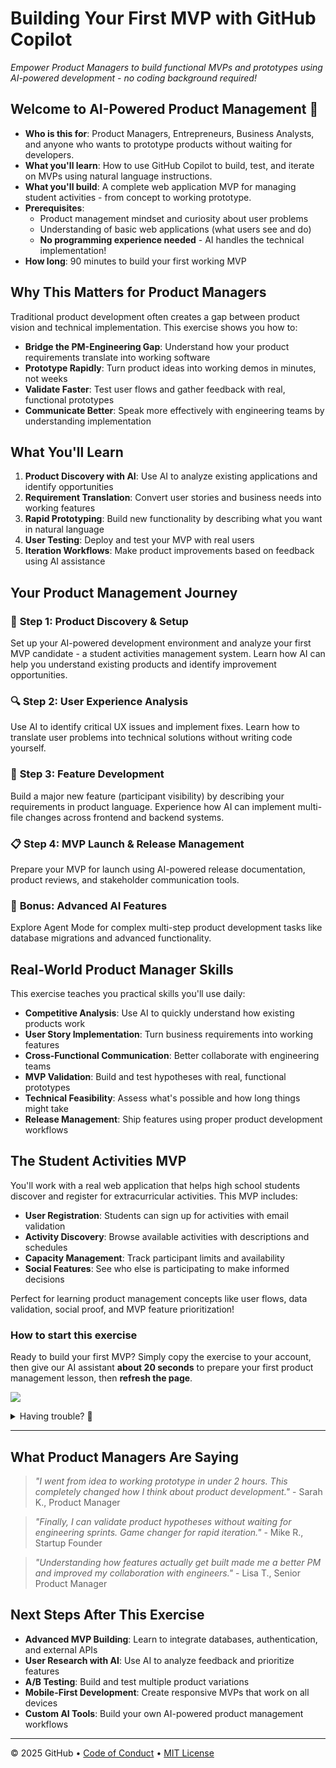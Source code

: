 # Building Your First MVP with GitHub Copilot

_Empower Product Managers to build functional MVPs and prototypes using AI-powered development - no coding background required!_

## Welcome to AI-Powered Product Management 🚀

- **Who is this for**: Product Managers, Entrepreneurs, Business Analysts, and anyone who wants to prototype products without waiting for developers.
- **What you'll learn**: How to use GitHub Copilot to build, test, and iterate on MVPs using natural language instructions.
- **What you'll build**: A complete web application MVP for managing student activities - from concept to working prototype.
- **Prerequisites**:
  - Product management mindset and curiosity about user problems
  - Understanding of basic web applications (what users see and do)
  - **No programming experience needed** - AI handles the technical implementation!
- **How long**: 90 minutes to build your first working MVP

## Why This Matters for Product Managers

Traditional product development often creates a gap between product vision and technical implementation. This exercise shows you how to:

- **Bridge the PM-Engineering Gap**: Understand how your product requirements translate into working software
- **Prototype Rapidly**: Turn product ideas into working demos in minutes, not weeks
- **Validate Faster**: Test user flows and gather feedback with real, functional prototypes
- **Communicate Better**: Speak more effectively with engineering teams by understanding implementation

## What You'll Learn

1. **Product Discovery with AI**: Use AI to analyze existing applications and identify opportunities
2. **Requirement Translation**: Convert user stories and business needs into working features
3. **Rapid Prototyping**: Build new functionality by describing what you want in natural language
4. **User Testing**: Deploy and test your MVP with real users
5. **Iteration Workflows**: Make product improvements based on feedback using AI assistance

## Your Product Management Journey

### 🎯 **Step 1: Product Discovery & Setup**
Set up your AI-powered development environment and analyze your first MVP candidate - a student activities management system. Learn how AI can help you understand existing products and identify improvement opportunities.

### 🔍 **Step 2: User Experience Analysis** 
Use AI to identify critical UX issues and implement fixes. Learn how to translate user problems into technical solutions without writing code yourself.

### 🚀 **Step 3: Feature Development**
Build a major new feature (participant visibility) by describing your requirements in product language. Experience how AI can implement multi-file changes across frontend and backend systems.

### 📋 **Step 4: MVP Launch & Release Management**
Prepare your MVP for launch using AI-powered release documentation, product reviews, and stakeholder communication tools.

### 🎉 **Bonus: Advanced AI Features**
Explore Agent Mode for complex multi-step product development tasks like database migrations and advanced functionality.

## Real-World Product Manager Skills

This exercise teaches you practical skills you'll use daily:

- **Competitive Analysis**: Use AI to quickly understand how existing products work
- **User Story Implementation**: Turn business requirements into working features
- **Cross-Functional Communication**: Better collaborate with engineering teams
- **MVP Validation**: Build and test hypotheses with real, functional prototypes
- **Technical Feasibility**: Assess what's possible and how long things might take
- **Release Management**: Ship features using proper product development workflows

## The Student Activities MVP

You'll work with a real web application that helps high school students discover and register for extracurricular activities. This MVP includes:

- **User Registration**: Students can sign up for activities with email validation
- **Activity Discovery**: Browse available activities with descriptions and schedules  
- **Capacity Management**: Track participant limits and availability
- **Social Features**: See who else is participating to make informed decisions

Perfect for learning product management concepts like user flows, data validation, social proof, and MVP feature prioritization!

### How to start this exercise

Ready to build your first MVP? Simply copy the exercise to your account, then give our AI assistant **about 20 seconds** to prepare your first product management lesson, then **refresh the page**.

[![](https://img.shields.io/badge/Start%20Building%20Your%20MVP-%E2%86%92-1f883d?style=for-the-badge&logo=github&labelColor=197935)](https://github.com/new?template_owner=aicodingworkshop&template_name=github-copilot-for-pms&owner=%40me&name=mvp-building-with-github-copilot&description=Learn+how+Product+Managers+can+build+MVPs+with+GitHub+Copilot&visibility=public)

<details>
<summary>Having trouble? 🤷</summary><br/>

When copying the exercise, we recommend the following settings:

- For owner, choose your personal account or an organization to host the repository.

- We recommend creating a public repository, since private repositories will use Actions minutes.
   
If the exercise isn't ready in 20 seconds, please check the [Actions](../../actions) tab.

- Check to see if a job is running. Sometimes it simply takes a bit longer.

- If the page shows a failed job, please submit an issue. Nice, you found a bug! 🐛

</details>

---

## What Product Managers Are Saying

> *"I went from idea to working prototype in under 2 hours. This completely changed how I think about product development."* - Sarah K., Product Manager

> *"Finally, I can validate product hypotheses without waiting for engineering sprints. Game changer for rapid iteration."* - Mike R., Startup Founder  

> *"Understanding how features actually get built made me a better PM and improved my collaboration with engineers."* - Lisa T., Senior Product Manager

## Next Steps After This Exercise

- **Advanced MVP Building**: Learn to integrate databases, authentication, and external APIs
- **User Research with AI**: Use AI to analyze feedback and prioritize features
- **A/B Testing**: Build and test multiple product variations
- **Mobile-First Development**: Create responsive MVPs that work on all devices
- **Custom AI Tools**: Build your own AI-powered product management workflows

---

&copy; 2025 GitHub &bull; [Code of Conduct](https://www.contributor-covenant.org/version/2/1/code_of_conduct/code_of_conduct.md) &bull; [MIT License](https://gh.io/mit)
